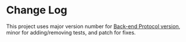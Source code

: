 # Change Log
This project uses major version number
for [Back-end Protocol version](https://logux.io/protocols/backend/versions/),
minor for adding/removing tests, and patch for fixes.
